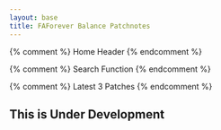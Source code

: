 ```yaml
---
layout: base
title: FAForever Balance Patchnotes
---
```


<section class="wrapper wrapper-body">
  
  {% comment %} Home Header {% endcomment %}

{% comment %} Search Function {% endcomment %}

{% comment %} Latest 3 Patches {% endcomment %}

# This is Under Development

</section>
